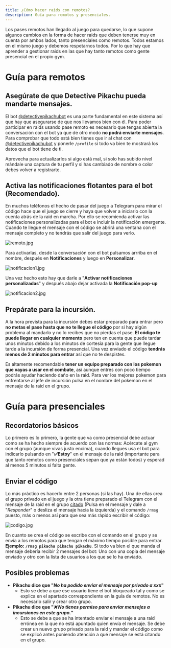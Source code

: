 ```yaml
---
title: ¿Cómo hacer raids con remotos?
description: Guía para remotos y presenciales.
---
```


<div id="toc"></div>

Los pases remotos han llegado al juego para quedarse, lo que supone algunos cambios en la forma de hacer raids que deben tenerse muy en cuenta por ambos lados, tanto presenciales como remotos. Todos estamos en el mismo juego y debemos respetarnos todos. Por lo que hay que aprender a gestionar raids en las que hay tanto remotos como gente presencial en el propio gym.

# Guía para remotos

## Asegúrate de que Detective Pikachu pueda mandarte mensajes.

El bot [@detectivepikachubot](https://t.me/detectivepikachubot) es una parte fundamental en este sistema así que hay que asegurarse de que nos llevamos bien con él. Para poder participar en raids usando pase remoto es necesario que tengas abierta la conversación con el bot ya que de otro modo **no podrá enviarte mensajes**. Para comprobar que todo está bien tienes que ir al chat con [@detectivepikachubot](https://t.me/detectivepikachubot) y ponerle `/profile` si todo va bien te mostrará los datos que el bot tiene de ti.

Aprovecha para actualizarlos si algo está mal, si solo has subido nivel mándale una captura de tu perfil y si has cambiado de nombre o color debes volver a registrarte.

## Activa las notificaciones flotantes para el bot (Recomendado).

En muchos teléfonos el hecho de pasar del juego a Telegram para mirar el código hace que el juego se cierre y haya que volver a iniciarlo con la cuenta atrás de la raid en marcha. Por ello se recomienda activar las notificaciones personalizadas para el bot e incluir la notificación emergente. Cuando te llegue el mensaje con el código se abrirá una ventana con el mensaje completo y no tendrás que salir del juego para verlo.

![remoto.jpg](images/remoto.jpg)

Para activarlas, desde la conversación con el bot pulsamos arrriba en el nombre, después en **Notificaciones** y luego en **Personalizar**.

![notificacion1.jpg](images/notificacion1.jpg)

Una vez hecho esto hay que darle a "**Activar notificaciones personalizadas**" y después abajo dejar activada la **Notificación pop-up**

![notificacion2.jpg](images/notificacion2.jpg)

## Prepárate para la incursión.

A la hora prevista para la incursión debes estar preparado para entrar pero **no metas el pase hasta que no te llegue el código** por si hay algún problema al mandarlo y no lo recibes que no pierdas el pase. **El código te puede llegar en cualquier momento** pero ten en cuenta que puede tardar unos minutos debido a los minutos de cortesía para la gente que llegue tarde a la incursión de forma presencial. Una vez enviado el código **tendrás menos de 2 minutos para entrar** así que no te despistes.

Es altamente recomendable **tener un equipo preparado con los pokemon que vayas a usar en el combate**, así aunque entres con poco tiempo podrás ayudar haciendo daño en la raid. Para ver los mejores pokemon para enfrentarse al jefe de incursión pulsa en el nombre del pokemon en el mensaje de la raid en el grupo.

# Guía para presenciales

## Recordatorios básicos

Lo primero es lo primero, la gente que va como presencial debe actuar como se ha hecho siempre de acuerdo con las normas: Acércate al gym con el grupo (aunque vivas justo encima), cuando llegues usa el bot para indicarlo pulsando en "**✅Estoy**" en el mensaje de la raid (importante para que tanto remotos como presenciales sepan que ya están todos) y esperad al menos 5 minutos si falta gente.

## Enviar el código

Lo más práctico es hacerlo entre 2 personas (si las hay). Una de ellas crea el grupo privado en el juego y la otra tiene preparado el Telegram con el mensaje de la raid en el grupo [citado](crear_raids#responder-a-un-mensaje) (Pulsa en el mensaje y dale a "_Responder_" o desliza el mensaje hacia la izquierda) y el comando `/rmsg` puesto, más o menos así para que sea más rápido escribir el código:

![codigo.jpg](images/codigo.jpg)

En cuanto se crea el código se escribe con el comando en el grupo y se envía a los remotos para que tengan el máximo tiempo posible para entrar. **Ejemplo: `/rmsg pikachu pikachu pikachu`**. Si todo va bien el que manda el mensaje debería recibir 2 mensajes del bot: Uno con una copia del mensaje enviado y otro con la lista de usuarios a los que se lo ha enviado.

## Posibles problemas

- **Pikachu dice que "_No ha podido enviar el mensaje por privado a xxx_"**
  - Esto se debe a que ese usuario tiene el bot bloqueado tal y como se explica en el apartado correspondiente en la guía de remotos. No es necesario salir y crear otro grupo.
- **Pikachu dice que "_❌ No tienes permiso para enviar mensajes a incursiones en este grupo._"**
  - Esto se debe a que se ha intentado enviar el mensaje a una raid errónea en la que no está apuntado quien envía el mensaje. Se debe crear un nuevo grupo privado para la raid y mandar el código como se explicó antes poniendo atención a qué mensaje se está citando en el grupo.
